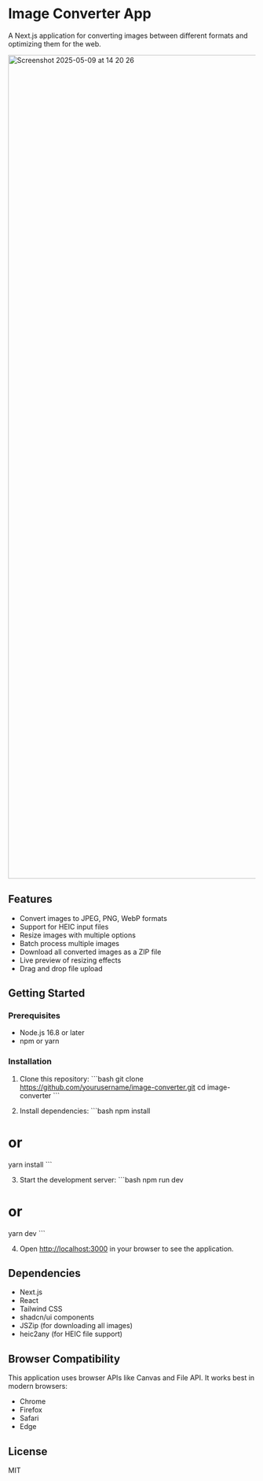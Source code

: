 # Image Converter App

A Next.js application for converting images between different formats and optimizing them for the web.

<img width="1673" alt="Screenshot 2025-05-09 at 14 20 26" src="https://github.com/user-attachments/assets/b6976e5a-de01-4ba0-a2b6-d41d269d1599" />


## Features

- Convert images to JPEG, PNG, WebP formats
- Support for HEIC input files
- Resize images with multiple options
- Batch process multiple images
- Download all converted images as a ZIP file
- Live preview of resizing effects
- Drag and drop file upload

## Getting Started

### Prerequisites

- Node.js 16.8 or later
- npm or yarn

### Installation

1. Clone this repository:
\`\`\`bash
git clone https://github.com/yourusername/image-converter.git
cd image-converter
\`\`\`

2. Install dependencies:
\`\`\`bash
npm install
# or
yarn install
\`\`\`

3. Start the development server:
\`\`\`bash
npm run dev
# or
yarn dev
\`\`\`

4. Open [http://localhost:3000](http://localhost:3000) in your browser to see the application.

## Dependencies

- Next.js
- React
- Tailwind CSS
- shadcn/ui components
- JSZip (for downloading all images)
- heic2any (for HEIC file support)

## Browser Compatibility

This application uses browser APIs like Canvas and File API. It works best in modern browsers:
- Chrome
- Firefox
- Safari
- Edge

## License

MIT

